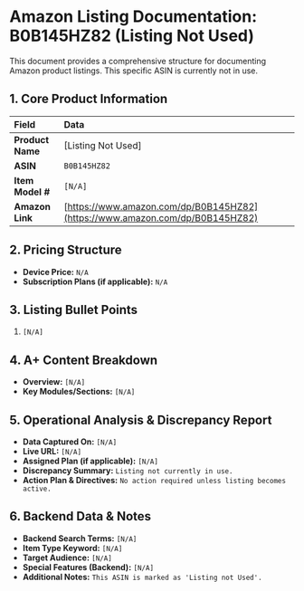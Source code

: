 # Amazon Listing Documentation: B0B145HZ82 (Listing Not Used)

This document provides a comprehensive structure for documenting Amazon product listings. This specific ASIN is currently not in use.

## 1. Core Product Information

| Field           | Data                               |
| :-------------- | :--------------------------------- |
| **Product Name**| [Listing Not Used]                 |
| **ASIN**        | `B0B145HZ82`                       |
| **Item Model #**| `[N/A]`                            |
| **Amazon Link** | [https://www.amazon.com/dp/B0B145HZ82](https://www.amazon.com/dp/B0B145HZ82) |

## 2. Pricing Structure

*   **Device Price:** `N/A`
*   **Subscription Plans (if applicable):** `N/A`

## 3. Listing Bullet Points

1.  `[N/A]`

## 4. A+ Content Breakdown

*   **Overview:** `[N/A]`
*   **Key Modules/Sections:** `[N/A]`

## 5. Operational Analysis & Discrepancy Report

*   **Data Captured On:** `[N/A]`
*   **Live URL:** `[N/A]`
*   **Assigned Plan (if applicable):** `[N/A]`
*   **Discrepancy Summary:** `Listing not currently in use.`
*   **Action Plan & Directives:** `No action required unless listing becomes active.`

## 6. Backend Data & Notes

*   **Backend Search Terms:** `[N/A]`
*   **Item Type Keyword:** `[N/A]`
*   **Target Audience:** `[N/A]`
*   **Special Features (Backend):** `[N/A]`
*   **Additional Notes:** `This ASIN is marked as 'Listing not Used'.`